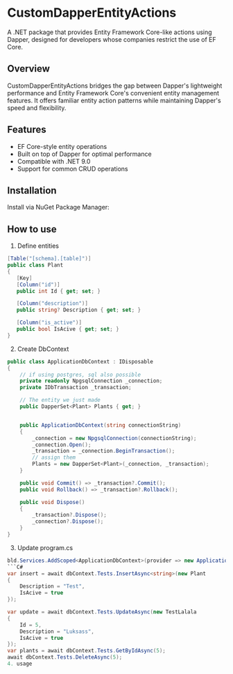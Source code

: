 # CustomDapperEntityActions

A .NET package that provides Entity Framework Core-like actions using Dapper, designed for developers whose companies restrict the use of EF Core.

## Overview

CustomDapperEntityActions bridges the gap between Dapper's lightweight performance and Entity Framework Core's convenient entity management features. It offers familiar entity action patterns while maintaining Dapper's speed and flexibility.

## Features

- EF Core-style entity operations
- Built on top of Dapper for optimal performance
- Compatible with .NET 9.0
- Support for common CRUD operations

## Installation

Install via NuGet Package Manager:

## How to use

1. Define entities

```C#
[Table("[schema].[table]")]
public class Plant
{
   [Key]
   [Column("id")]
   public int Id { get; set; }

   [Column("description")]
   public string? Description { get; set; }

   [Column("is_active")]
   public bool IsAcive { get; set; }
}
```

2. Create DbContext

```C#
public class ApplicationDbContext : IDisposable
{
    // if using postgres, sql also possible
    private readonly NpgsqlConnection _connection;
    private IDbTransaction _transaction;

    // The entity we just made
    public DapperSet<Plant> Plants { get; }


    public ApplicationDbContext(string connectionString)
    {
        _connection = new NpgsqlConnection(connectionString);
        _connection.Open();
        _transaction = _connection.BeginTransaction();
        // assign them
        Plants = new DapperSet<Plant>(_connection, _transaction);
    }

    public void Commit() => _transaction?.Commit();
    public void Rollback() => _transaction?.Rollback();

    public void Dispose()
    {
        _transaction?.Dispose();
        _connection?.Dispose();
    }
}
```

3.  Update program.cs

````C#
bld.Services.AddScoped<ApplicationDbContext>(provider => new ApplicationDbContext(connectionString));
```C#
var insert = await dbContext.Tests.InsertAsync<string>(new Plant
{
    Description = "Test",
    IsAcive = true
});

var update = await dbContext.Tests.UpdateAsync(new TestLalala
{
    Id = 5,
    Description = "Luksass",
    IsAcive = true
});
var plants = await dbContext.Tests.GetByIdAsync(5);
await dbContext.Tests.DeleteAsync(5);
4. usage
````
